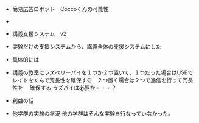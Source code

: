  * 簡易広告ロボット　Coccoくんの可能性
  * 
  
  
  
  
 * 講義支援システム　v2
  * 実験だけの支援システムから、講義全体の支援システムにした　
   * 具体的には
   * 講義の教室にラズベリーパイを１つか２つ置いて、１つだった場合はUSBでレイドをくんで冗長性を確保する　２つ置く場合は２つで通信を行って冗長性を
   　確保する ラズパイは必要か・・・？
   * 利益の話　
   * 他学群の実験の状況 他の学群はそんな実験を行なっていなかった。
   
